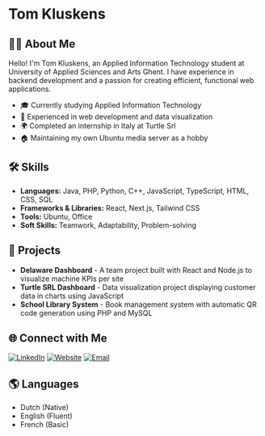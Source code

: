 # Tom Kluskens

## 👨‍💻 About Me

Hello! I'm Tom Kluskens, an Applied Information Technology student at University of Applied Sciences and Arts Ghent. I have experience in backend development and a passion for creating efficient, functional web applications.

- 🎓 Currently studying Applied Information Technology
- 💼 Experienced in web development and data visualization
- 🌍 Completed an internship in Italy at Turtle Srl
- 🏠 Maintaining my own Ubuntu media server as a hobby

## 🛠️ Skills

- **Languages:** Java, PHP, Python, C++, JavaScript, TypeScript, HTML, CSS, SQL
- **Frameworks & Libraries:** React, Next.js, Tailwind CSS
- **Tools:** Ubuntu, Office
- **Soft Skills:** Teamwork, Adaptability, Problem-solving

## 🚀 Projects

- **Delaware Dashboard** - A team project built with React and Node.js to visualize machine KPIs per site
- **Turtle SRL Dashboard** - Data visualization project displaying customer data in charts using JavaScript
- **School Library System** - Book management system with automatic QR code generation using PHP and MySQL

## 🌐 Connect with Me

[![LinkedIn](https://img.shields.io/badge/-LinkedIn-0077B5?style=flat&logo=linkedin)](https://www.linkedin.com/in/tom-kluskens-562a8522b/)
[![Website](https://img.shields.io/badge/-Website-000000?style=flat&logo=safari&logoColor=white)](https://www.tomkluskens.com)
[![Email](https://img.shields.io/badge/-Email-D14836?style=flat&logo=gmail&logoColor=white)](mailto:kluskenstom2004@gmail.com)

## 🌎 Languages

- Dutch (Native)
- English (Fluent)
- French (Basic)


